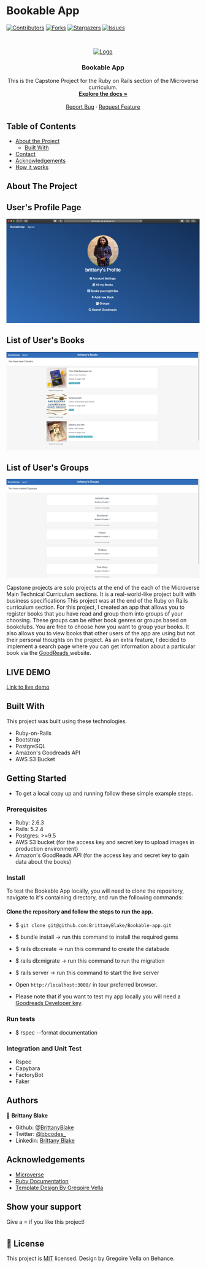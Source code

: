 # Bookable App

<!--
*** Thanks for checking out this README Template. If you have a suggestion that would
*** make this better, please fork the repo and create a pull request or simply open
*** an issue with the tag "enhancement".
*** Thanks again! Now go create something AMAZING! :D
-->

<!-- PROJECT SHIELDS -->
<!--
*** I'm using markdown "reference style" links for readability.
*** Reference links are enclosed in brackets [ ] instead of parentheses ( ).
*** See the bottom of this document for the declaration of the reference variables
*** for contributors-url, forks-url, etc. This is an optional, concise syntax you may use.
*** https://www.markdownguide.org/basic-syntax/#reference-style-links
-->
[![Contributors][contributors-shield]][contributors-url]
[![Forks][forks-shield]][forks-url]
[![Stargazers][stars-shield]][stars-url]
[![Issues][issues-shield]][issues-url]

<!-- PROJECT LOGO -->
<br />
<p align="center">
  <a href="https://github.com/BrittanyBlake/Bookable-app">
    <img src="https://course_report_production.s3.amazonaws.com/rich/rich_files/rich_files/5726/s300/icon-white-on-murple-copy.png" alt="Logo" width="80" height="80">
  </a>

  <h3 align="center">Bookable App</h3>

  <p align="center">
    This is the Capstone Project for the Ruby on Rails section of the Microverse curriculum.
    <br />
    <a href="https://github.com/BrittanyBlake/Bookable-app"><strong>Explore the docs »</strong></a>
    <br />
    <br />
    <a href="https://github.com/BrittanyBlake/Bookable-app/issues">Report Bug</a>
    ·
    <a href="https://github.com/BrittanyBlake/Bookable-app/issues">Request Feature</a>
  </p>
</p>

<!-- TABLE OF CONTENTS -->
## Table of Contents

* [About the Project](#about-the-project)
  * [Built With](#built-with)
* [Contact](#Authors)
* [Acknowledgements](#acknowledgements)
* [How it works](#How-it-works)

<!-- ABOUT THE PROJECT -->
## About The Project
## User's Profile Page
![Screenshot](app/assets/images/profile.png)
## List of User's Books
![Screenshot](app/assets/images/books.png)
## List of User's Groups
![Screenshot](app/assets/images/groups.png)

Capstone projects are solo projects at the end of the each of the Microverse Main Technical Curriculum sections. It is a real-world-like project built with business specifications This project was at the end of the Ruby on Rails curriculum section. For this project, I created an app that allows you to register books that you have read and group them into groups of your choosing. These groups can be either book genres or groups based on bookclubs. You are free to choose how you want to group your books. It also allows you to view books that other users of the app are using but not their personal thoughts on the project. As an extra feature, I decided to implement a search page where you can get information about a particular book via the <a href="https://www.goodreads.com">GoodReads </a>website.



## LIVE DEMO
 [Link to live demo](https://bookable-app.herokuapp.com) 



<!-- BUILD WITH -->
## Built With
This project was built using these technologies.
* Ruby-on-Rails
* Bootstrap
* PostgreSQL
* Amazon's Goodreads API
* AWS S3 Bucket

<!-- ABOUT THE PROJECT -->
## Getting Started
- To get a local copy up and running follow these simple example steps.
### Prerequisites

- Ruby: 2.6.3
- Rails: 5.2.4
- Postgres: >=9.5
- AWS S3 bucket (for the access key and secret key to upload images in production environment)
- Amazon's GoodReads API (for the access key and secret key to gain data about the books)

### Install

To test the Bookable App locally, you will need to clone the repository, navigate to it's containing directory, and run the following commands:

#### Clone the repository and follow the steps to run the app.

- $ `git clone git@github.com:BrittanyBlake/Bookable-app.git`
- $  bundle install    -> run this command to install the required gems
- $  rails db:create   -> run this command to create the databade
- $  rails db:migrate  -> run this command to run the migration
- $  rails server      -> run this command to start the live server
- Open  `http://localhost:3000/` in tour preferred browser.

- Please note that if you want to test my app locally you will need a [Goodreads Developer key](https://www.goodreads.com/api).

### Run tests
- $  rspec --format documentation

### Integration and Unit Test
- Rspec
- Capybara
- FactoryBot
- Faker


<!-- CONTACT -->
## Authors

👤 **Brittany Blake**

- Github: [@BrittanyBlake](https://github.com/BrittanyBlake)
- Twitter: [@bbcodes_](https://twitter.com/bbcodes_)
- Linkedin: [Brittany Blake](https://www.linkedin.com/in/brittany-blake-843951109/)

<!-- ACKNOWLEDGEMENTS -->
## Acknowledgements
* [Microverse](https://www.microverse.org/)
* [Ruby Documentation](https://www.ruby-lang.org/en/documentation/)
* [Template Design By Gregoire Vella](https://www.behance.net/gallery/19759151/Snapscan-iOs-design-and-branding?tracking_source=)


## Show your support

Give a ⭐️ if you like this project!

<!-- MARKDOWN LINKS & IMAGES -->
<!-- https://www.markdownguide.org/basic-syntax/#reference-style-links -->
[contributors-shield]: https://img.shields.io/github/contributors/BrittanyBlake/Bookable-app.svg?style=flat-square
[contributors-url]: https://github.com/BrittanyBlake/Bookable-app/graphs/contributors
[forks-shield]: https://img.shields.io/github/forks/BrittanyBlake/Bookable-app.svg?style=flat-square
[forks-url]: https://github.com/BrittanyBlake/Bookable-app/network/members
[stars-shield]: https://img.shields.io/github/stars/BrittanyBlake/Bookable-app.svg?style=flat-square
[stars-url]: https://github.com/BrittanyBlake/Bookable-app/stargazers
[issues-shield]: https://img.shields.io/github/issues/BrittanyBlake/Bookable-app.svg?style=flat-square
[issues-url]: https://github.com/BrittanyBlake/Bookable-app/issues

## 📝 License

This project is [MIT](https://opensource.org/licenses/MIT) licensed. Design by Gregoire Vella on Behance.

